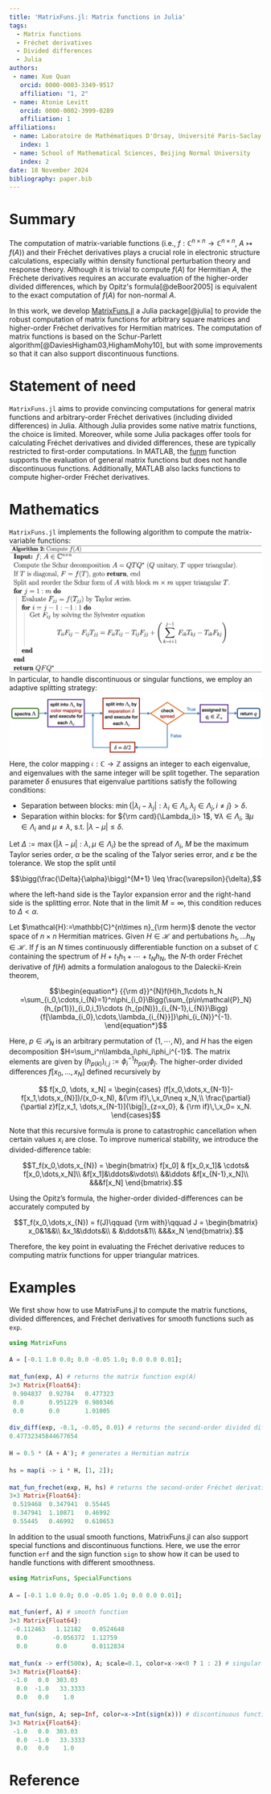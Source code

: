 ```yaml
---
title: 'MatrixFuns.jl: Matrix functions in Julia'
tags:
  - Matrix functions
  - Fréchet derivatives
  - Divided differences
  - Julia
authors:
 - name: Xue Quan
   orcid: 0000-0003-3349-9517
   affiliation: "1, 2"
 - name: Atonie Levitt
   orcid: 0000-0002-3999-0289
   affiliation: 1
affiliations:
 - name: Laboratoire de Mathématiques D'Orsay, Université Paris-Saclay
   index: 1
 - name: School of Mathematical Sciences, Beijing Normal University
   index: 2
date: 18 November 2024
bibliography: paper.bib
---
```


# Summary

The computation of matrix-variable functions (i.e., $f:\mathbb{C}^{n\times n}\to\mathbb{C}^{n\times n}$, $A\mapsto f(A)$) and their Fréchet derivatives plays a crucial role in electronic structure calculations, especially within density functional perturbation theory and response theory. 
Although it is trivial to compute $f(A)$ for Hermitian $A$, the Fréchete derivatives requires an accurate evaluation of the higher-order divided differences, which by Opitz's formula[@deBoor2005] is equivalent to the exact computation of $f(A)$ for non-normal $A$. 

In this work, we develop [MatrixFuns.jl](https://github.com/xuequan818/MatrixFuns.jl) a Julia package[@julia] to provide the robust computation of matrix functions for arbitrary square matrices and higher-order Fréchet derivatives for Hermitian matrices. 
The computation of matrix functions is based on the Schur-Parlett algorithm[@DaviesHigham03,HighamMohy10], but with some improvements so that it can also support discontinuous functions.  

# Statement of need
`MatrixFuns.jl` aims to provide convincing computations for general matrix functions and arbitrary-order Fréchet derivatives (including divided differences) in Julia.
Although Julia provides some native matrix functions, the choice is limited. 
Moreover, while some Julia packages offer tools for calculating Fréchet derivatives and divided differences, these are typically restricted to first-order computations. 
In MATLAB, the [funm](https://www.mathworks.com/help/symbolic/sym.funm.html) function supports the evaluation of general matrix functions but does not handle discontinuous functions. Additionally, MATLAB also lacks functions to compute higher-order Fréchet derivatives.

# Mathematics
`MatrixFuns.jl` implements the following algorithm to compute the matrix-variable functions:
![](algorithm.png)
In particular, to handle discontinuous or singular functions, we employ an adaptive splitting strategy:
![Splitting strategy](split.png)
Here, the color mapping $\mathfrak{c}:\mathbb{C}\to\mathbb{Z}$ assigns an integer to each eigenvalue, and eigenvalues with the same integer will be split together. The separation parameter $\delta$ enusures that eigenvalue partitions satisfy the following conditions:
* Separation between blocks: $\min\{|\lambda_i -\lambda_j| : \lambda_i\in \Lambda_i,\, \lambda_j\in \Lambda_j,\, i\neq j\}>\delta$.
* Separation within blocks: for ${\rm card}(\Lambda_i)> 1$, $\forall \lambda\in \Lambda_i$, $\exists \mu\in \Lambda_i$ and $\mu \neq \lambda$, s.t. $|\lambda - \mu| \leq \delta$.
  
Let $\Delta:=\max\{|\lambda -\mu| : \lambda,\,\mu\in \Lambda_i\}$ be the spread of $\Lambda_i$, $M$ be the maximum Taylor series order, $\alpha$ be the scaling of the Talyor series error, and $\varepsilon$ be the tolerance. We stop the split until 
```math
\bigg(\frac{\Delta}{\alpha}\bigg)^{M+1} \leq \frac{\varepsilon}{\delta},
```
where the left-hand side is the Taylor expansion error and the right-hand side is the splitting error. Note that in the limit $M=\infty$, this condition reduces to $\Delta < \alpha$.

Let $\mathcal{H}:=\mathbb{C}^{n\times n}_{\rm herm}$ denote the vector space of $n\times n$ Hermitian matrices. Given $H\in\mathcal{H}$ and pertubations $h_1,...h_N\in\mathcal{H}$. If $f$ is an $N$ times continuously differentiable function on a subset of $\mathbb{C}$ containing the spectrum of $H+t_1h_1+\cdots + t_Nh_N$, the $N$-th order Fréchet derivative of $f(H)$ admits a formulation analogous to the Daleckii-Krein theorem, 
```math
\begin{equation*}
   	{{\rm d}}^{N}f(H)h_1\cdots h_N =\sum_{i_0,\cdots,i_{N}=1}^n\phi_{i_0}\Bigg(\sum_{p\in\mathcal{P}_N}(h_{p(1)})_{i_0,i_1}\cdots (h_{p(N)})_{i_{N-1},i_{N}}\Bigg){f[\lambda_{i_0},\cdots,\lambda_{i_{N}}]}\phi_{i_{N}}^{-1}.
   \end{equation*}
```
Here, $p\in\mathcal{P}_N$ is an arbitrary permutation of $\{1,\cdots,N\}$, and $H$ has the eigen decomposition $H=\sum_i^n\lambda_i\phi_i\phi_i^{-1}$. The matrix elements are given by $(h_{p(k)})_{i,j}:=\phi_i^{-1}h_{p(k)}\phi_j$. The higher-order divided differences $f[x_0, \dots, x_N]$ defined recursively by
```math
    	f[x_0, \dots, x_N]
    	= \begin{cases} 
    		(f[x_0,\dots,x_{N-1}]-f[x_1,\dots,x_{N}])/(x_0-x_N), &{\rm if}\,\,x_0\neq x_N,\\ 
    		\frac{\partial}{\partial z}f[z,x_1, \dots,x_{N-1}]{\big|}_{z=x_0}, & {\rm if}\,\,x_0= x_N.
    	\end{cases}
```
Note that this recursive formula is prone to catastrophic cancellation when certain values $x_i$ are close. To improve numerical stability, we introduce the divided-difference table:
```math
T_f(x_0,\dots,x_{N}) = 
    	\begin{bmatrix}
    		f[x_0] & f[x_0,x_1]& \cdots& f[x_0,\dots,x_N]\\
    		&f[x_1]&\ddots&\vdots\\
    		&&\ddots &f[x_{N-1},x_N]\\
    		&&&f[x_N]
    	\end{bmatrix}.
```
Using the Opitz’s formula, the higher-order divided-differences can be accurately computed by 
```math
T_f(x_0,\dots,x_{N}) = f(J)\qquad
    	{\rm with}\qquad
    	J = 
    	\begin{bmatrix}
    		x_0&1&&\\
    		&x_1&\ddots&\\
    		& &\ddots&1\\
    		&&&x_N
    	\end{bmatrix}.
```
Therefore, the key point in evaluating the Fréchet derivative reduces to computing matrix functions for upper triangular matrices.

# Examples
We first show how to use MatrixFuns.jl to compute the matrix functions, divided differences, and Fréchet derivatives for smooth functions such as `exp`.
```julia
using MatrixFuns

A = [-0.1 1.0 0.0; 0.0 -0.05 1.0; 0.0 0.0 0.01];

mat_fun(exp, A) # returns the matrix function exp(A)
3×3 Matrix{Float64}:
 0.904837  0.92784   0.477323
 0.0       0.951229  0.980346
 0.0       0.0       1.01005

div_diff(exp, -0.1, -0.05, 0.01) # returns the second-order divided difference exp[-0.1,-0.05,0.01]
0.47732345844677654

H = 0.5 * (A + A'); # generates a Hermitian matrix

hs = map(i -> i * H, [1, 2]);

mat_fun_frechet(exp, H, hs) # returns the second-order Fréchet derivative d^2exp(H)hs[1]hs[2]
3×3 Matrix{Float64}:
 0.519468  0.347941  0.55445
 0.347941  1.10871   0.46992
 0.55445   0.46992   0.610653
 ```


In addition to the usual smooth functions, MatrixFuns.jl can also support special functions and discontinuous functions. Here, we use the error function `erf` and the sign function `sign` to show how it can be used to handle functions with different smoothness.
```julia
using MatrixFuns, SpecialFunctions

A = [-0.1 1.0 0.0; 0.0 -0.05 1.0; 0.0 0.0 0.01];

mat_fun(erf, A) # smooth function
3×3 Matrix{Float64}:
 -0.112463   1.12182   0.0524648
  0.0       -0.056372  1.12759
  0.0        0.0       0.0112834

mat_fun(x -> erf(500x), A; scale=0.1, color=x->x<0 ? 1 : 2) # singular function
3×3 Matrix{Float64}:
 -1.0   0.0  303.03
  0.0  -1.0   33.3333
  0.0   0.0    1.0

mat_fun(sign, A; sep=Inf, color=x->Int(sign(x))) # discontinuous function with smooth branches
3×3 Matrix{Float64}:
 -1.0   0.0  303.03
  0.0  -1.0   33.3333
  0.0   0.0    1.0
```

# Reference

